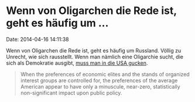 Wenn von Oligarchen die Rede ist, geht es häufig um \...
========================================================

Date: 2014-04-16 14:11:38

Wenn von Oligarchen die Rede ist, geht es häufig um Russland. Völlig zu
Unrecht, wie sich rausstellt. Wenn man nämlich eine Oligarchie sucht,
die sich als Demokratie ausgibt, [muss man in die USA
gucken](https://www.commondreams.org/view/2014/04/14).

> When the preferences of economic elites and the stands of organized
> interest groups are controlled for, the preferences of the average
> American appear to have only a minuscule, near-zero, statistically
> non-significant impact upon public policy.

